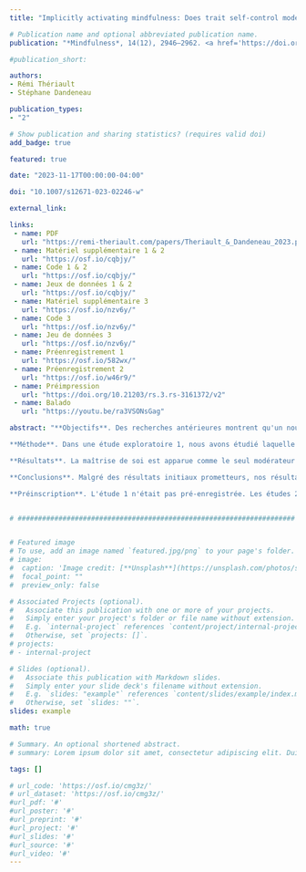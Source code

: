 ```yaml
---
title: "Implicitly activating mindfulness: Does trait self‑control moderate its effect on aggressive behaviour?"

# Publication name and optional abbreviated publication name.
publication: "*Mindfulness*, 14(12), 2946–2962. <a href='https://doi.org/10.1007/s12671-023-02246-w' target='_blank' rel='noopener noreferrer'>doi.org/10.1007/s12671-023-02246-w</a>"

#publication_short: 

authors:
- Rémi Thériault
- Stéphane Dandeneau

publication_types:
- "2"

# Show publication and sharing statistics? (requires valid doi)
add_badge: true

featured: true

date: "2023-11-17T00:00:00-04:00"

doi: "10.1007/s12671-023-02246-w"

external_link: 

links: 
 - name: PDF
   url: "https://remi-theriault.com/papers/Theriault_&_Dandeneau_2023.pdf"
 - name: Matériel supplémentaire 1 & 2
   url: "https://osf.io/cqbjy/"
 - name: Code 1 & 2
   url: "https://osf.io/cqbjy/"
 - name: Jeux de données 1 & 2
   url: "https://osf.io/cqbjy/"
 - name: Matériel supplémentaire 3
   url: "https://osf.io/nzv6y/"
 - name: Code 3
   url: "https://osf.io/nzv6y/"
 - name: Jeu de données 3
   url: "https://osf.io/nzv6y/"
 - name: Préenregistrement 1
   url: "https://osf.io/582wx/"
 - name: Préenregistrement 2
   url: "https://osf.io/w46r9/"
 - name: Préimpression
   url: "https://doi.org/10.21203/rs.3.rs-3161372/v2"
 - name: Balado
   url: "https://youtu.be/ra3VSONsGag"

abstract: "**Objectifs**. Des recherches antérieures montrent qu'un nouveau paradigme expérimental consistant à activer implicitement (« priming ») des concepts associés à la pleine conscience à travers une tâche de phrases brouillées produit des effets sociaux positifs sur la cognition et l'affect. Pourtant, les effets de ce paradigme sur Le comportement social justifie une enquête plus approfondie. Comme plusieurs études associent la pleine conscience à une moindre agressivité, l'agressivité représente un candidat prometteur à étudier dans le paradigme actuel. En outre, la recherche a démontré que les traits de personnalité, tels que la pleine conscience, modèrent l'effet de l'amorçage de la pleine conscience, soulignant l’importance d’identifier des modérateurs potentiels.

**Méthode**. Dans une étude exploratoire 1, nous avons étudié laquelle de plusieurs variables de personnalité était la plus significativement liée à la procédure d'amorçage de la pleine conscience. Dans les études de suivi de confirmation, nous avons tenté de reproduire ces résultats en utilisant la même méthodologie mais en utilisant des échantillons plus grands et seulement quelques mesures d'intérêt (étude 2) ou des mesures supplémentaires (étude 3).

**Résultats**. La maîtrise de soi est apparue comme le seul modérateur significatif de l’effet de la pleine conscience sur le comportement. En conséquence, nous avons spécifiquement testé l’interaction entre la maîtrise de soi et la procédure d’amorçage de la pleine conscience dans les deux études de suivi. Les résultats concernant le rôle de la maîtrise de soi de la première étude ne se sont pas reproduits dans les études ultérieures.

**Conclusions**. Malgré des résultats initiaux prometteurs, nos résultats de suivi confirmatoires suggèrent que le trait de maîtrise de soi ne modère pas l'effet de l'activation implicite de la pleine conscience sur les comportements agressifs.

**Préinscription**. L'étude 1 n'était pas pré-enregistrée. Les études 2 et 3 ont été pré-enregistrées sur OSF : https://osf.io/582wx/ et https://osf.io/w46r9/."


# ####################################################################


# Featured image
# To use, add an image named `featured.jpg/png` to your page's folder. 
# image:
#  caption: 'Image credit: [**Unsplash**](https://unsplash.com/photos/s9CC2SKySJM)'
#  focal_point: ""
#  preview_only: false

# Associated Projects (optional).
#   Associate this publication with one or more of your projects.
#   Simply enter your project's folder or file name without extension.
#   E.g. `internal-project` references `content/project/internal-project/index.md`.
#   Otherwise, set `projects: []`.
# projects:
# - internal-project

# Slides (optional).
#   Associate this publication with Markdown slides.
#   Simply enter your slide deck's filename without extension.
#   E.g. `slides: "example"` references `content/slides/example/index.md`.
#   Otherwise, set `slides: ""`.
slides: example

math: true

# Summary. An optional shortened abstract.
# summary: Lorem ipsum dolor sit amet, consectetur adipiscing elit. Duis posuere tellus ac convallis placerat. Proin tincidunt magna sed ex sollicitudin condimentum.

tags: []

# url_code: 'https://osf.io/cmg3z/'
# url_dataset: 'https://osf.io/cmg3z/'
#url_pdf: '#'
#url_poster: '#'
#url_preprint: '#'
#url_project: '#'
#url_slides: '#'
#url_source: '#'
#url_video: '#'
---
```

